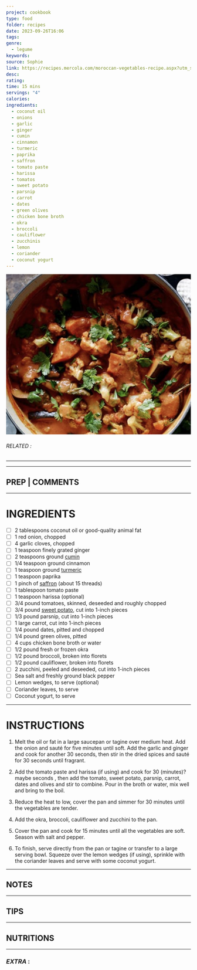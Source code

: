 ```yaml
---
project: cookbook
type: food
folder: recipes
date: 2023-09-26T16:06
tags: 
genre:
  - legume
keywords: 
source: Sophie
link: https://recipes.mercola.com/moroccan-vegetables-recipe.aspx?utm_source=dnl&utm_medium=email&utm_content=art2&utm_campaign=20180128Z1_dnl_v2_28&et_cid=DM187290&et_rid=197915139
desc: 
rating: 
time: 15 mins
servings: "4"
calories: 
ingredients:
  - coconut oil
  - onions
  - garlic
  - ginger
  - cumin
  - cinnamon
  - turmeric
  - paprika
  - saffron
  - tomato paste
  - harissa
  - tomatos
  - sweet potato
  - parsnip
  - carrot
  - dates
  - green olives
  - chicken bone broth
  - okra
  - broccoli
  - cauliflower
  - zucchinis
  - lemon
  - coriander
  - coconut yogurt
---
```


![IMAGE](image_401.png)

###### *RELATED* : 
---


---
## PREP | COMMENTS



---
# INGREDIENTS

- [ ] 2 tablespoons coconut oil or good-quality animal fat 
- [ ] 1 red onion, chopped 
- [ ] 4 garlic cloves, chopped 
- [ ] 1 teaspoon finely grated ginger 
- [ ] 2 teaspoons ground [cumin](https://articles.mercola.com/herbs-spices/cumin.aspx)
- [ ] 1/4 teaspoon ground cinnamon 
- [ ] 1 teaspoon ground [turmeric](https://articles.mercola.com/herbs-spices/turmeric.aspx)
- [ ] 1 teaspoon paprika 
- [ ] 1 pinch of [saffron](http://foodfacts.mercola.com/saffron.html) (about 15 threads)
- [ ] 1 tablespoon tomato paste 
- [ ] 1 teaspoon harissa (optional) 
- [ ] 3/4 pound tomatoes, skinned, deseeded and roughly chopped 
- [ ] 3/4 pound [sweet potato](https://articles.mercola.com/sweet-potato.aspx), cut into 1-inch pieces 
- [ ] 1/3 pound parsnip, cut into 1-inch pieces 
- [ ] 1 large carrot, cut into 1-inch pieces 
- [ ] 1/4 pound dates, pitted and chopped 
- [ ] 1/4 pound green olives, pitted 
- [ ] 4 cups chicken bone broth or water 
- [ ] 1/2 pound fresh or frozen okra 
- [ ] 1/2 pound broccoli, broken into florets 
- [ ] 1/2 pound cauliflower, broken into florets 
- [ ] 2 zucchini, peeled and deseeded, cut into 1-inch pieces 
- [ ] Sea salt and freshly ground black pepper 
- [ ] Lemon wedges, to serve (optional)
- [ ] Coriander leaves, to serve 
- [ ] Coconut yogurt, to serve

---
# INSTRUCTIONS

1. Melt the oil or fat in a large saucepan or tagine over medium heat. Add the onion and sauté for five minutes until soft. Add the garlic and ginger and cook for another 30 seconds, then stir in the dried spices and sauté for 30 seconds until fragrant.
    
2. Add the tomato paste and harissa (if using) and cook for 30 (minutes)? maybe seconds , then add the tomato, sweet potato, parsnip, carrot, dates and olives and stir to combine. Pour in the broth or water, mix well and bring to the boil.
    
3. Reduce the heat to low, cover the pan and simmer for 30 minutes until the vegetables are tender.
    
4. Add the okra, broccoli, cauliflower and zucchini to the pan.
    
5. Cover the pan and cook for 15 minutes until all the vegetables are soft. Season with salt and pepper.
    
6. To finish, serve directly from the pan or tagine or transfer to a large serving bowl. Squeeze over the lemon wedges (if using), sprinkle with the coriander leaves and serve with some coconut yogurt.

---
## NOTES



---
## TIPS



---
## NUTRITIONS



---
### *EXTRA* :



